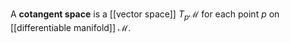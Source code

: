 A **cotangent space** is a [[vector space]] $T_p \mathcal{M}$ for each point $p$ on [[differentiable manifold]] $\mathcal{M}$.